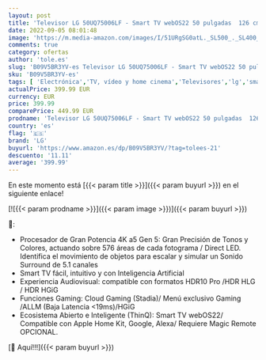 ```yaml
---
layout: post
title: 'Televisor LG 50UQ75006LF - Smart TV webOS22 50 pulgadas  126 cm  4K UHD  Procesador de Gran Potencia 4K a5 Gen 5  compatible con formatos HDR 10  HLG y HGiG'
date: 2022-09-05 08:01:48
image: 'https://m.media-amazon.com/images/I/51URgSG0atL._SL500_._SL400_.jpg'
comments: true
category: ofertas
author: 'tole.es'
slug: 'B09V5BR3YV-es Televisor LG 50UQ75006LF - Smart TV webOS22 50 pulgadas...'
sku: 'B09V5BR3YV-es'
tags: [ 'Electrónica','TV, vídeo y home cinema','Televisores','lg','smart','televisor','tv','🇪🇸', ]
actualPrice: 399.99 EUR
currency: EUR
price: 399.99
comparePrice: 449.99 EUR
prodname: 'Televisor LG 50UQ75006LF - Smart TV webOS22 50 pulgadas  126 cm  4K UHD  Procesador de Gran Potencia 4K a5 Gen 5  compatible con formatos HDR 10  HLG y HGiG'
country: 'es'
flag: '🇪🇸'
brand: 'LG'
buyurl: 'https://www.amazon.es/dp/B09V5BR3YV/?tag=tolees-21'
descuento: '11.11'
average: '399.99'
---
```


En este momento está [{{< param title >}}]({{< param buyurl >}}) en el siguiente enlace!

[![{{< param prodname >}}]({{< param image >}})]({{< param buyurl >}})

🔎:

- Procesador de Gran Potencia 4K a5 Gen 5: Gran Precisión de Tonos y Colores, actuando sobre 576 áreas de cada fotograma / Direct LED. Identifica el movimiento de objetos para escalar y simular un Sonido Surround de 5.1 canales
- Smart TV fácil, intuitivo y con Inteligencia Artificial
- Experiencia Audiovisual: compatible con formatos HDR10 Pro /HDR HLG / HDR HGiG
- Funciones Gaming: Cloud Gaming (Stadia)/ Menú exclusivo Gaming /ALLM (Baja Latencia <19ms)/HGiG
- Ecosistema Abierto e Inteligente (ThinQ): Smart TV webOS22/ Compatible con Apple Home Kit, Google, Alexa/ Requiere Magic Remote OPCIONAL.

[🛒 Aquí!!!]({{< param buyurl >}})

